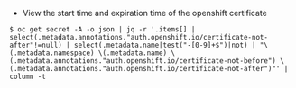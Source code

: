 - View the start time and expiration time of the openshift certificate
```
$ oc get secret -A -o json | jq -r '.items[] | select(.metadata.annotations."auth.openshift.io/certificate-not-after"!=null) | select(.metadata.name|test("-[0-9]+$")|not) | "\(.metadata.namespace) \(.metadata.name) \(.metadata.annotations."auth.openshift.io/certificate-not-before") \(.metadata.annotations."auth.openshift.io/certificate-not-after")"' | column -t
```
